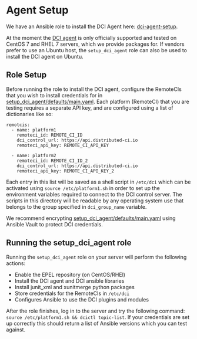 # Agent Setup

We have an Ansible role to install the DCI Agent here: [dci-agent-setup](/dci-agent-setup).

At the moment the [DCI agent](https://github.com/redhat-cip/python-dciclient) is only officially supported and tested on CentOS 7 and RHEL 7 servers, which we provide packages for. If vendors prefer to use an Ubuntu host, the `setup_dci_agent` role can also be used to install the DCI agent on Ubuntu.

## Role Setup
Before running the role to install the DCI agent, configure the RemoteCIs that you wish to install credentials for in [setup_dci_agent/defaults/main.yaml](/dci-agent-setup/roles/setup_dci_agent/defaults/main.yaml). Each platform (RemoteCI) that you are testing requires a separate API key, and are configured using a list of dictionaries like so:

```
remotcis:
  - name: platform1
    remoteci_id: REMOTE_CI_ID
    dci_control_url: https://api.distributed-ci.io
    remoteci_api_key: REMOTE_CI_API_KEY

  - name: platform2
    remoteci_id: REMOTE_CI_ID_2
    dci_control_url: https://api.distributed-ci.io
    remoteci_api_key: REMOTE_CI_API_KEY_2
```

Each entry in this list will be saved as a shell script in `/etc/dci` which can be activated using `source /etc/platform1.sh` in order to set up the environment variables required to connect to the DCI control server. The scripts in this directory will be readable by any operating system use that belongs to the group specified in `dci_group_name` variable.

We recommend encrypting [setup_dci_agent/defaults/main.yaml](/dci-agent-setup/roles/setup_dci_agent/defaults/main.yaml) using Ansible Vault to protect DCI credentials.


## Running the setup_dci_agent role

Running the `setup_dci_agent` role on your server will perform the following actions:
- Enable the EPEL repository (on CentOS/RHEl)
- Install the DCI agent and DCI ansible libraries
- Install junit_xml and xunitmerge python packages
- Store credentials for the RemoteCIs in `/etc/dci`
- Configures Ansible to use the DCI plugins and modules

After the role finishes, log in to the server and try the following command: `source /etc/platform1.sh && dcictl topic-list`. If your credentials are set up correctly this should return a list of Ansible versions which you can test against.
